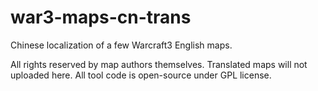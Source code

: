 # war3-maps-cn-trans
Chinese localization of a few Warcraft3 English maps.

All rights reserved by map authors themselves. Translated maps will not uploaded here. All tool code is open-source under GPL license.
